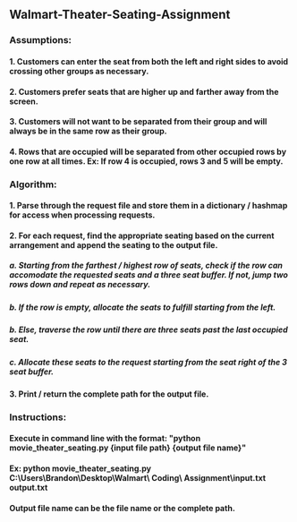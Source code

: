 ## Walmart-Theater-Seating-Assignment

### Assumptions:
#### 1. Customers can enter the seat from both the left and right sides to avoid crossing other groups as necessary.
#### 2. Customers prefer seats that are higher up and farther away from the screen.
#### 3. Customers will not want to be separated from their group and will always be in the same row as their group.
#### 4. Rows that are occupied will be separated from other occupied rows by one row at all times. Ex: If row 4 is occupied, rows 3 and 5 will be empty.

### Algorithm:
#### 1. Parse through the request file and store them in a dictionary / hashmap for access when processing requests.
#### 2. For each request, find the appropriate seating based on the current arrangement and append the seating to the output file.
#####  a. Starting from the farthest / highest row of seats, check if the row can accomodate the requested seats and a three seat buffer. If not, jump two rows down and repeat as necessary.
#####  b. If the row is empty, allocate the seats to fulfill starting from the left.
#####  b. Else, traverse the row until there are three seats past the last occupied seat.
#####  c. Allocate these seats to the request starting from the seat right of the 3 seat buffer.
#### 3. Print / return the complete path for the output file.

### Instructions:
#### Execute in command line with the format: "python movie_theater_seating.py {input file path} {output file name}"
#### Ex: python movie_theater_seating.py C:\\Users\\Brandon\\Desktop\\Walmart\ Coding\ Assignment\\input.txt output.txt

#### Output file name can be the file name or the complete path.
